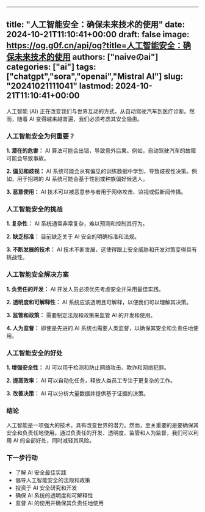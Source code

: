 
---
title: "人工智能安全：确保未来技术的使用"
date: 2024-10-21T11:10:41+00:00
draft: false
image: https://og.g0f.cn/api/og?title=人工智能安全：确保未来技术的使用
authors: ["naiveのai"]
categories: ["ai"]
tags: ["chatgpt","sora","openai","Mistral AI"]
slug: "20241021111041"
lastmod: 2024-10-21T11:10:41+00:00
---
人工智能 (AI) 正在改变我们与世界互动的方式，从自动驾驶汽车到医疗诊断。然而，随着 AI 变得越来越普遍，我们必须考虑其安全隐患。

### 人工智能安全为何重要？

**1. 潜在的危害：**
AI 算法可能会出错，导致意外后果。例如，自动驾驶汽车的故障可能会导致事故。

**2. 偏见和歧视：**
AI 系统可能会从有偏见的训练数据中学到，导致歧视性决策。例如，用于招聘的 AI 系统可能会基于性别或种族偏好候选人。

**3. 恶意使用：**
AI 技术可以被恶意参与者用于网络攻击、监视或假新闻传播。

### 人工智能安全的挑战

**1. 复杂性：**
AI 系统通常非常复杂，难以预测和控制其行为。

**2. 缺乏标准：**
目前缺乏关于 AI 安全的明确标准和法规。

**3. 不断发展的技术：**
AI 技术不断发展，这使得跟上安全威胁和开发对策变得具有挑战性。

### 人工智能安全解决方案

**1. 负责任的开发：**
AI 开发人员必须优先考虑安全并采用最佳实践。

**2. 透明度和可解释性：**
AI 系统应该透明且可解释，以便我们可以理解其决策。

**3. 监管和政策：**
需要制定法规和政策来监管 AI 的开发和使用。

**4. 人为监督：**
即使是先进的 AI 系统也需要人类监督，以确保其安全和负责任地使用。

### 人工智能安全的好处

**1. 增强安全性：**
AI 可以用于检测和防止网络攻击、欺诈和网络犯罪。

**2. 提高效率：**
AI 可以自动化任务，释放人类员工专注于更复杂的工作。

**3. 改善决策：**
AI 可以分析大量数据并提供基于证据的决策。

### 结论

人工智能是一项强大的技术，具有改变世界的潜力。然而，至关重要的是要确保其安全和负责任地使用。通过负责任的开发、透明度、监管和人为监督，我们可以利用 AI 的全部好处，同时减轻其风险。

### 下一步行动

* 了解 AI 安全最佳实践
* 倡导人工智能安全的法规和政策
* 投资于 AI 安全研究和开发
* 确保 AI 系统的透明度和可解释性
* 监督 AI 的使用并确保其负责任地使用